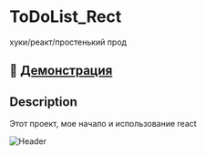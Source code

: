 # ToDoList_Rect
хуки/реакт/простенький прод

## 🔴 <a href="https://to-do-list-eremin-7zbz00yjs-ereminmaksim.vercel.app/" target="_blank">Демонстрация</a>

## Description
Этот проект, мое начало и использование react

![Header](https://www.leadertask.ru/images/a9d8b5485e49bbad74c026fd4ee150c0.jpg)
